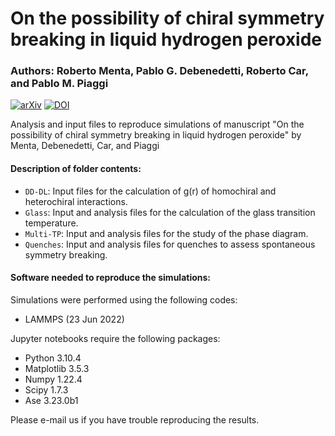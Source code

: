 # On the possibility of chiral symmetry breaking in liquid hydrogen peroxide
### Authors: Roberto Menta, Pablo G. Debenedetti, Roberto Car, and Pablo M. Piaggi

[![arXiv](http://img.shields.io/badge/arXiv-2503.03385-B31B1B.svg)](https://arxiv.org/abs/2503.03385)
[![DOI](https://zenodo.org/badge/944466139.svg)](https://doi.org/10.5281/zenodo.15039101)

Analysis and input files to reproduce simulations of manuscript "On the possibility of chiral symmetry breaking in liquid hydrogen peroxide" by Menta, Debenedetti, Car, and Piaggi

#### Description of folder contents:
* ```DD-DL```: Input files for the calculation of g(r) of homochiral and heterochiral interactions.
* ```Glass```: Input and analysis files for the calculation of the glass transition temperature.
* ```Multi-TP```: Input and analysis files for the study of the phase diagram.
* ```Quenches```: Input and analysis files for quenches to assess spontaneous symmetry breaking.

#### Software needed to reproduce the simulations: 

Simulations were performed using the following codes:
* LAMMPS (23 Jun 2022)

Jupyter notebooks require the following packages:
* Python 3.10.4
* Matplotlib 3.5.3
* Numpy 1.22.4
* Scipy 1.7.3
* Ase 3.23.0b1

Please e-mail us if you have trouble reproducing the results.
